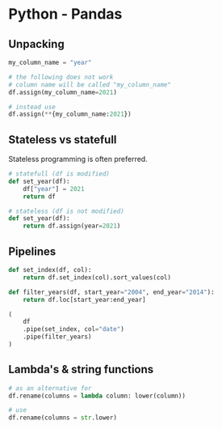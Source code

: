 # Python - Pandas

## Unpacking
```python
my_column_name = "year"

# the following does not work
# column name will be called "my_column_name"
df.assign(my_column_name=2021) 

# instead use
df.assign(**{my_column_name:2021})
```

## Stateless vs statefull

Stateless programming is often preferred. 

```python
# statefull (df is modified)
def set_year(df):
    df["year"] = 2021
    return df

# stateless (df is not modified)
def set_year(df):
    return df.assign(year=2021)
```

## Pipelines

```python
def set_index(df, col):
    return df.set_index(col).sort_values(col)

def filter_years(df, start_year="2004", end_year="2014"):
    return df.loc[start_year:end_year]

(
    df
    .pipe(set_index, col="date")
    .pipe(filter_years)
)
```

## Lambda's & string functions
```python
# as an alternative for
df.rename(columns = lambda column: lower(column))

# use
df.rename(columns = str.lower)
```